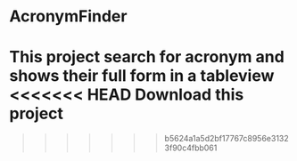 # AcronymFinder
This project search for acronym and shows their full form in a tableview
<<<<<<< HEAD
Download this project
=======
>>>>>>> b5624a1a5d2bf17767c8956e31323f90c4fbb061
